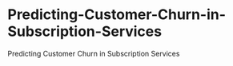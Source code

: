 # Predicting-Customer-Churn-in-Subscription-Services
Predicting Customer Churn in Subscription Services

